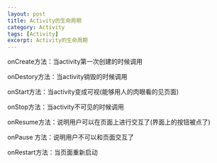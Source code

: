 ```yaml
---
layout: post
title: Activity的生命周期
category: Activity
tags: [Activity]
excerpt: Activity的生命周期
---
```


onCreate方法：当activity第一次创建的时候调用

onDestory方法：当activity销毁的时候调用

onStart方法：当activity变成可视(能够用人的肉眼看的见页面)

onStop方法：当activity不可见的时候调用

onResume方法：说明用户可以在页面上进行交互了(界面上的按钮被点了)

onPause 方法：说明用户不可以和页面交互了

onRestart方法：当页面重新启动